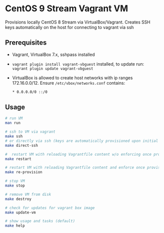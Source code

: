 # CentOS 9 Stream Vagrant VM

Provisions locally CentOS 8 Stream via VirtualBox/Vagrant.
Creates SSH keys automatically on the host for connecting to vagrant via ssh

## Prerequisites

* Vagrant, VirtualBox 7.x, sshpass installed

* `vagrant plugin install vagrant-vbguest` installed, to update run: `vagrant plugin update vagrant-vbguest`

* VirtualBox is allowed to create host networks with ip ranges 172.16.0.0/12. Ensure `/etc/vbox/networks.conf` contains:

  ```txt
  * 0.0.0.0/0 ::/0
  ```

## Usage

```bash
# run VM
man run

# ssh to VM via vagrant
make ssh
# or directly via ssh (keys are automatically provisioned upon initial VM boot)
make direct-ssh

#  restart VM with reloading Vagrantfile content w/o enforcing once provisioners
make restart

# restart VM with reloading Vagrantfile content and enforce once provisioner to run
make re-provision

# stop VM
make stop

# remove VM from disk
make destroy

# check for updates for vagrant box image
make update-vm

# show usage and tasks (default)
make help
```
